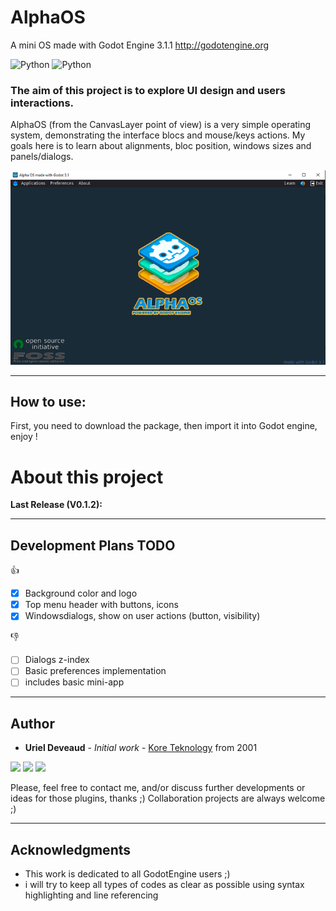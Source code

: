 # AlphaOS
 A mini OS made with Godot Engine 3.1.1 http://godotengine.org

![Python](https://img.shields.io/badge/GD-script-blue.svg)
![Python](https://img.shields.io/badge/Godot-v3.1+-orange.svg)

### The aim of this project is to explore UI design and users interactions.
AlphaOS (from the CanvasLayer point of view) is a very simple operating system, demonstrating the interface blocs and mouse/keys actions. My goals here is to learn about alignments, bloc position, windows sizes and panels/dialogs.

![logo](https://github.com/KoreTeknology/AlphaOS/blob/master/Documentation/capture_01.png)


---

## How to use:
First, you need to download the package, then import it into Godot engine, enjoy !


# About this project

**Last Release (V0.1.2):**

---

## Development Plans TODO

:+1:
- [x] Background color and logo
- [x] Top menu header with buttons, icons
- [x] Windowsdialogs, show on user actions (button, visibility)

:-1:
- [ ] Dialogs z-index
- [ ] Basic preferences implementation
- [ ] includes basic mini-app

---

## Author

* **Uriel Deveaud** - *Initial work* - [Kore Teknology](https://github.com/KoreTeknology) from 2001

<img src="https://img.shields.io/badge/Aktiv-25-9cf.svg" /> <img src="https://img.shields.io/badge/5-Viento-9cf.svg" /> <img src="https://img.shields.io/badge/Kore-Teknology-9cf.svg" />

Please, feel free to contact me, and/or discuss further developments or ideas for those plugins, thanks ;)
Collaboration projects are always welcome ;)

---

## Acknowledgments

* This work is dedicated to all GodotEngine users ;)
* i will try to keep all types of codes as clear as possible using syntax highlighting and line referencing
